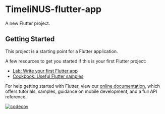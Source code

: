 # TimeliNUS-flutter-app

A new Flutter project.

## Getting Started

This project is a starting point for a Flutter application.

A few resources to get you started if this is your first Flutter project:

- [Lab: Write your first Flutter app](https://flutter.dev/docs/get-started/codelab)
- [Cookbook: Useful Flutter samples](https://flutter.dev/docs/cookbook)

For help getting started with Flutter, view our
[online documentation](https://flutter.dev/docs), which offers tutorials,
samples, guidance on mobile development, and a full API reference.

[![codecov](https://codecov.io/gh/TimelinNUS/TimeliNUS-flutter-app/branch/main/graph/badge.svg?token=ZHO77VBN1U)](https://codecov.io/gh/TimelinNUS/TimeliNUS-flutter-app)
